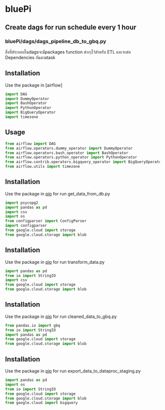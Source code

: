 # bluePi
## Create dags for run schedule every 1 hour 
### bluePi/dags/dags_pipeline_db_to_gbq.py 

สิ่งที่ประกอบในdagsจะมีpackages function ต่างๆไว้สำหรับ ETL และจะต่อ Dependencies กันตามtask

## Installation

Use the package in [airflow]

```python
import DAG
import DummyOperator
import BashOperator
import PythonOperator
import BigQueryOperator
import timezone
```

## Usage

```python
from airflow import DAG
from airflow.operators.dummy_operator import DummyOperator
from airflow.operators.bash_operator import BashOperator
from airflow.operators.python_operator import PythonOperator
from airflow.contrib.operators.bigquery_operator import BigQueryOperator
from airflow.utils import timezone
```

## Installation

Use the package in [pip](https://pip.pypa.io/en/stable/) for run get_data_from_db.py

```python
import psycopg2 
import pandas as pd
import csv
import os
from configparser import ConfigParser
import configparser
from google.cloud import storage
from google.cloud.storage import blob
```

## Installation

Use the package in [pip](https://pip.pypa.io/en/stable/) for run transform_data.py

```python
import pandas as pd
from io import StringIO
import csv
from google.cloud import storage
from google.cloud.storage import blob
```

## Installation

Use the package in [pip](https://pip.pypa.io/en/stable/) for run cleaned_data_to_gbq.py

```python
from pandas.io import gbq
from io import StringIO
import pandas as pd
from google.cloud import storage
from google.cloud.storage import blob
```

## Installation

Use the package in [pip](https://pip.pypa.io/en/stable/) for run export_data_to_dataproc_staging.py

```python
import pandas as pd
import os
from io import StringIO
from google.cloud import storage
from google.cloud.storage import blob
from google.cloud import bigquery
```